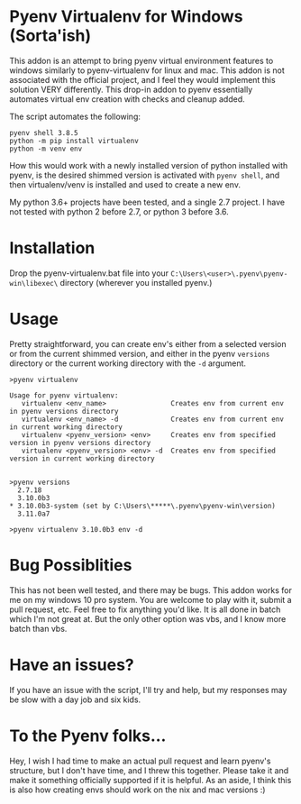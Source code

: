 # Pyenv Virtualenv for Windows (Sorta'ish)

This addon is an attempt to bring pyenv virtual environment features to windows similarly to pyenv-virtualenv for linux and mac.
This addon is not associated with the official project, and I feel they would implement this solution VERY differently.
This drop-in addon to pyenv essentially automates virtual env creation with checks and cleanup added.

The script automates the following:
```
pyenv shell 3.8.5
python -m pip install virtualenv
python -m venv env
```

How this would work with a newly installed version of python installed with pyenv, is the desired shimmed version is activated with `pyenv shell`, and then virtualenv/venv is installed and used to create a new env.

My python 3.6+ projects have been tested, and a single 2.7 project. I have not tested with python 2 before 2.7, or python 3 before 3.6.

# Installation
Drop the pyenv-virtualenv.bat file into your `C:\Users\<user>\.pyenv\pyenv-win\libexec\` directory (wherever you installed pyenv.)

# Usage
Pretty straightforward, you can create env's either from a selected version or from the current shimmed version, and either in the pyenv `versions` directory or the current working directory with the `-d` argument.

```
>pyenv virtualenv

Usage for pyenv virtualenv:
   virtualenv <env_name>                Creates env from current env in pyenv versions directory       
   virtualenv <env_name> -d             Creates env from current env in current working directory      
   virtualenv <pyenv_version> <env>     Creates env from specified version in pyenv versions directory 
   virtualenv <pyenv_version> <env> -d  Creates env from specified version in current working directory


>pyenv versions   
  2.7.18
  3.10.0b3
* 3.10.0b3-system (set by C:\Users\*****\.pyenv\pyenv-win\version)
  3.11.0a7

>pyenv virtualenv 3.10.0b3 env -d
```

# Bug Possiblities
This has not been well tested, and there may be bugs. This addon works for me on my windows 10 pro system. You are welcome to play with it, submit a pull request, etc. Feel free to fix anything you'd like. It is all done in batch which I'm not great at. But the only other option was vbs, and I know more batch than vbs.

# Have an issues?
If you have an issue with the script, I'll try and help, but my responses may be slow with a day job and six kids.

# To the Pyenv folks...
Hey, I wish I had time to make an actual pull request and learn pyenv's structure, but I don't have time, and I threw this together. Please take it and make it something officially supported if it is helpful. As an aside, I think this is also how creating envs should work on the nix and mac versions :)
